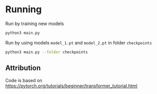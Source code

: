 # Running

Run by training new models

``` bash
python3 main.py
```

Run by using models ``model_1.pt`` and ``model_2.pt`` in folder ``checkpoints``

``` bash
python3 main.py --folder checkpoints
```

## Attribution

Code is based on https://pytorch.org/tutorials/beginner/transformer_tutorial.html